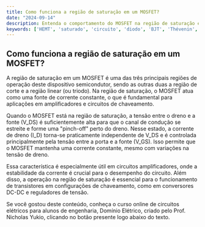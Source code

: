 ```yaml
---
title: Como funciona a região de saturação em um MOSFET?
date: "2024-09-14"
description: Entenda o comportamento do MOSFET na região de saturação e sua importância em circuitos elétricos.
keywords: ['HEMT', 'saturado', 'circuito', 'diodo', 'BJT', 'Thévenin', 'MOSFET']
---
```


## Como funciona a região de saturação em um MOSFET?

A região de saturação em um MOSFET é uma das três principais regiões de operação deste dispositivo semicondutor, sendo as outras duas a região de corte e a região linear (ou triodo). Na região de saturação, o MOSFET atua como uma fonte de corrente constante, o que é fundamental para aplicações em amplificadores e circuitos de chaveamento.

Quando o MOSFET está na região de saturação, a tensão entre o dreno e a fonte (V_DS) é suficientemente alta para que o canal de condução se estreite e forme uma "pinch-off" perto do dreno. Nesse estado, a corrente de dreno (I_D) torna-se praticamente independente de V_DS e é controlada principalmente pela tensão entre a porta e a fonte (V_GS). Isso permite que o MOSFET mantenha uma corrente constante, mesmo com variações na tensão de dreno.

Essa característica é especialmente útil em circuitos amplificadores, onde a estabilidade da corrente é crucial para o desempenho do circuito. Além disso, a operação na região de saturação é essencial para o funcionamento de transistores em configurações de chaveamento, como em conversores DC-DC e reguladores de tensão.

Se você gostou deste conteúdo, conheça o curso online de circuitos elétricos para alunos de engenharia, Domínio Elétrico, criado pelo Prof. Nicholas Yukio, clicando no botão presente logo abaixo do texto.